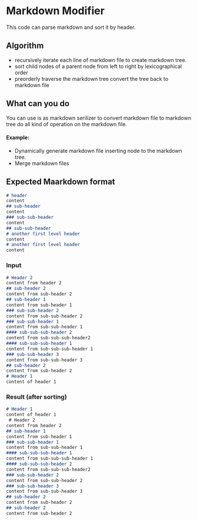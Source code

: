 # Markdown Modifier 
This code can parse markdown and sort it by header.

## Algorithm
- recursively iterate each line of markdown file to create markdown tree.
- sort child nodes of a parent node from left to right by lexicographical order
- preorderly traverse the markdown tree convert the tree back to markdown file

## What can you do
You can use is as markdown serilizer to convert markdown file to markdown tree do all kind of operation
on the markdown file.

#### Example:
- Dynamically generate markdown file inserting node to the markdown tree.
- Merge markdown files

## Expected Maarkdown format

```markdown
# header
content 
## sub-header
content
### sub-sub-header
content
## sub-sub-header
# another first level header
content
# another first level header
content
```
### Input 

```markdown
# Header 2
content from header 2
## sub-header 2
content from sub-header 2
## sub-header 1
content from sub-header 1
### sub-sub-header 2
content from sub-sub-header 2 
### sub-sub-header 1
content from sub-sub-header 1
#### sub-sub-sub-header 2
content from sub-sub-sub-header2
#### sub-sub-sub-header 1
content from sub-sub-sub-header 1
### sub-sub-header 3
content from sub-sub-header 3
## sub-header 2
content from sub-header 2
# Header 1
content of header 1
```

### Result (after sorting)

```markdown
# Header 1
content of header 1
 # Header 2
content from header 2
## sub-header 1
content from sub-header 1
### sub-sub-header 1
content from sub-sub-header 1
#### sub-sub-sub-header 1
content from sub-sub-sub-header 1
#### sub-sub-sub-header 2
content from sub-sub-sub-header2
### sub-sub-header 2
content from sub-sub-header 2 
### sub-sub-header 3
content from sub-sub-header 3
## sub-header 2
content from sub-header 2
## sub-header 2
content from sub-header 2
```
